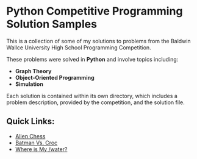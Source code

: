 # Python Competitive Programming Solution Samples
This is a collection of some of my solutions to problems from the Baldwin Wallce University High School Programming Competition.

These problems were solved in **Python** and involve topics including:
- **Graph Theory**
- **Object-Oriented Programming**
- **Simulation**

Each solution is contained within its own directory, which includes a problem description, provided by the competition, and the solution file.

## Quick Links:
- [Alien Chess](https://github.com/ThomasP850/PythonCompetitiveProgramming/tree/main/problems/alienChess)
- [Batman Vs. Croc](https://github.com/ThomasP850/PythonCompetitiveProgramming/tree/main/problems/batmanVsCroc)
- [Where is My /water?](https://github.com/ThomasP850/PythonCompetitiveProgramming/tree/main/problems/whereIsMyWater)

